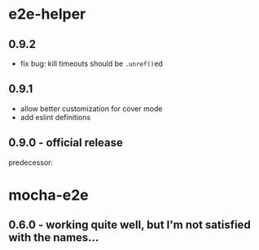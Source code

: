 e2e-helper
==========
## 0.9.2
  - fix bug: kill timeouts should be `.unref()`ed

## 0.9.1
  - allow better customization for cover mode
  - add eslint definitions

## 0.9.0 - official release

predecessor:

mocha-e2e
==========

## 0.6.0 - working quite well, but I'm not satisfied with the names...
